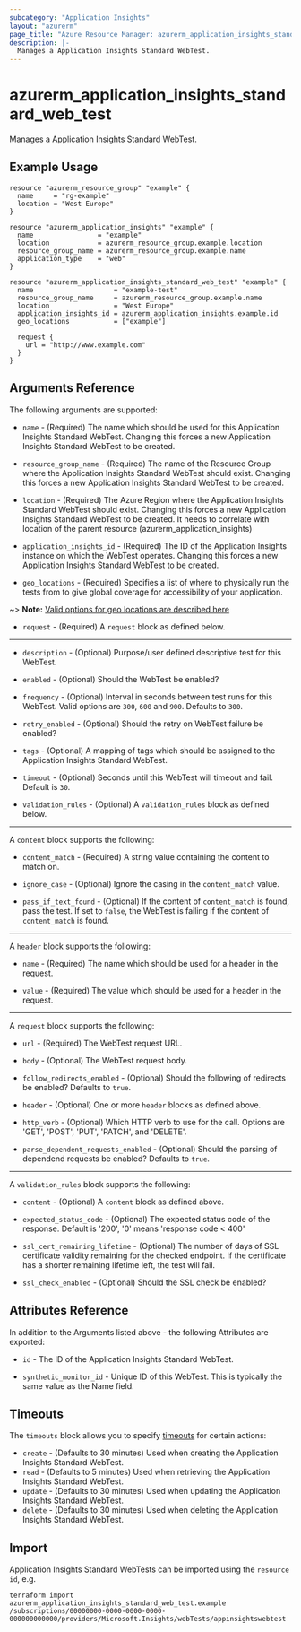 ```yaml
---
subcategory: "Application Insights"
layout: "azurerm"
page_title: "Azure Resource Manager: azurerm_application_insights_standard_web_test"
description: |-
  Manages a Application Insights Standard WebTest.
---
```


# azurerm_application_insights_standard_web_test

Manages a Application Insights Standard WebTest.

## Example Usage

```hcl
resource "azurerm_resource_group" "example" {
  name     = "rg-example"
  location = "West Europe"
}

resource "azurerm_application_insights" "example" {
  name                = "example"
  location            = azurerm_resource_group.example.location
  resource_group_name = azurerm_resource_group.example.name
  application_type    = "web"
}

resource "azurerm_application_insights_standard_web_test" "example" {
  name                    = "example-test"
  resource_group_name     = azurerm_resource_group.example.name
  location                = "West Europe"
  application_insights_id = azurerm_application_insights.example.id
  geo_locations           = ["example"]

  request {
    url = "http://www.example.com"
  }
}
```

## Arguments Reference

The following arguments are supported:

* `name` - (Required) The name which should be used for this Application Insights Standard WebTest. Changing this forces a new Application Insights Standard WebTest to be created.

* `resource_group_name` - (Required) The name of the Resource Group where the Application Insights Standard WebTest should exist. Changing this forces a new Application Insights Standard WebTest to be created.

* `location` - (Required) The Azure Region where the Application Insights Standard WebTest should exist. Changing this forces a new Application Insights Standard WebTest to be created. It needs to correlate with location of the parent resource (azurerm_application_insights)

* `application_insights_id` - (Required) The ID of the Application Insights instance on which the WebTest operates. Changing this forces a new Application Insights Standard WebTest to be created.

* `geo_locations` - (Required) Specifies a list of where to physically run the tests from to give global coverage for accessibility of your application.

~> **Note:** [Valid options for geo locations are described here](https://docs.microsoft.com/azure/azure-monitor/app/monitor-web-app-availability#location-population-tags)

* `request` - (Required) A `request` block as defined below.


---

* `description` - (Optional) Purpose/user defined descriptive test for this WebTest.

* `enabled` - (Optional) Should the WebTest be enabled?

* `frequency` - (Optional) Interval in seconds between test runs for this WebTest. Valid options are `300`, `600` and `900`. Defaults to `300`.

* `retry_enabled` - (Optional) Should the retry on WebTest failure be enabled?

* `tags` - (Optional) A mapping of tags which should be assigned to the Application Insights Standard WebTest.

* `timeout` - (Optional) Seconds until this WebTest will timeout and fail. Default is `30`.

* `validation_rules` - (Optional) A `validation_rules` block as defined below.

---

A `content` block supports the following:

* `content_match` - (Required) A string value containing the content to match on.

* `ignore_case` - (Optional) Ignore the casing in the `content_match` value.

* `pass_if_text_found` - (Optional) If the content of `content_match` is found, pass the test. If set to `false`, the WebTest is failing if the content of `content_match` is found.

---

A `header` block supports the following:

* `name` - (Required) The name which should be used for a header in the request.

* `value` - (Required) The value which should be used for a header in the request.

---

A `request` block supports the following:

* `url` - (Required) The WebTest request URL.

* `body` - (Optional) The WebTest request body.

* `follow_redirects_enabled` - (Optional) Should the following of redirects be enabled? Defaults to `true`.

* `header` - (Optional) One or more `header` blocks as defined above.

* `http_verb` - (Optional) Which HTTP verb to use for the call. Options are 'GET', 'POST', 'PUT', 'PATCH', and 'DELETE'.

* `parse_dependent_requests_enabled` - (Optional) Should the parsing of dependend requests be enabled? Defaults to `true`.

---

A `validation_rules` block supports the following:

* `content` - (Optional) A `content` block as defined above.

* `expected_status_code` - (Optional) The expected status code of the response. Default is '200', '0' means 'response code < 400'

* `ssl_cert_remaining_lifetime` - (Optional) The number of days of SSL certificate validity remaining for the checked endpoint. If the certificate has a shorter remaining lifetime left, the test will fail.

* `ssl_check_enabled` - (Optional) Should the SSL check be enabled?

## Attributes Reference

In addition to the Arguments listed above - the following Attributes are exported: 

* `id` - The ID of the Application Insights Standard WebTest.

* `synthetic_monitor_id` - Unique ID of this WebTest. This is typically the same value as the Name field.

## Timeouts

The `timeouts` block allows you to specify [timeouts](https://www.terraform.io/language/resources/syntax#operation-timeouts) for certain actions:

* `create` - (Defaults to 30 minutes) Used when creating the Application Insights Standard WebTest.
* `read` - (Defaults to 5 minutes) Used when retrieving the Application Insights Standard WebTest.
* `update` - (Defaults to 30 minutes) Used when updating the Application Insights Standard WebTest.
* `delete` - (Defaults to 30 minutes) Used when deleting the Application Insights Standard WebTest.

## Import

Application Insights Standard WebTests can be imported using the `resource id`, e.g.

```shell
terraform import azurerm_application_insights_standard_web_test.example /subscriptions/00000000-0000-0000-0000-000000000000/providers/Microsoft.Insights/webTests/appinsightswebtest
```
